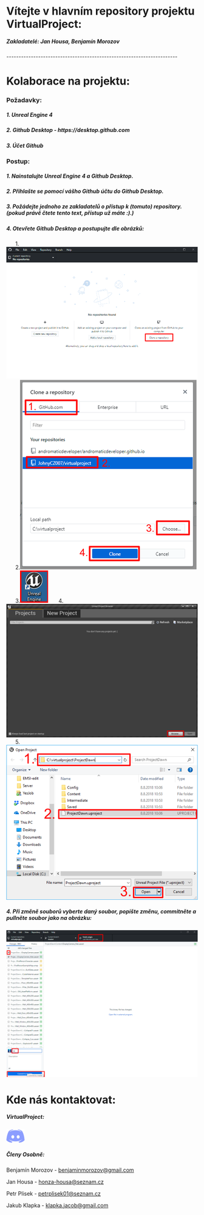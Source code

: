 <h1>Vítejte v hlavním repository projektu <b>VirtualProject</b>:</h1>
<h5>Zakladatelé: <b>Jan Housa</b>, <b>Benjamín Morozov</b></h5>
----------------------------------------------------------------------
<h1>Kolaborace na projektu:</h1>
<h3>Požadavky:</h3>
<h5>1. Unreal Engine 4</h5>
<h5>2. Github Desktop - https://desktop.github.com</h5>
<h5>3. Účet Github</h5>
<h3>Postup:</h3>
<h5>1. Nainstalujte Unreal Engine 4 a Github Desktop.</h5>
<h5>2. Přihlašte se pomocí vášho Github účtu do Github Desktop.</h5>
<h5>3. Požádejte jednoho ze zakladatelů o přístup k (tomuto) repository. (pokud právě čtete tento text, přístup už máte :).)</h5>
<h5>4. Otevřete Github Desktop a postupujte dle obrázků:</h5>
<h8>&nbsp;&nbsp;&nbsp;&nbsp;&nbsp;&nbsp;1.</h8><img src="/github1.png"></img>
<h8>&nbsp;&nbsp;&nbsp;&nbsp;&nbsp;&nbsp;2.</h8><img src="/github2.png"></img>
<h8>&nbsp;&nbsp;&nbsp;&nbsp;&nbsp;&nbsp;3.</h8><img src="/github3.png"></img>
<h8>&nbsp;&nbsp;&nbsp;&nbsp;&nbsp;&nbsp;4.</h8><img src="/github4.png"></img>
<h8>&nbsp;&nbsp;&nbsp;&nbsp;&nbsp;&nbsp;5.</h8><img src="/github52.png"></img>
<h5>4. Při změně souborů vyberte daný soubor, popište změnu, commitněte a pullněte soubor jako na obrázku:</h5>
<img src="/github6.png"></img>
<h1>Kde nás kontaktovat:</h1>
<h5>VirtualProject:</h5>
<a href="https://discord.gg/K4w3wva"><img src="/discord.png"></a></img>
<h5>Členy Osobně:</h5>
<p>Benjamín Morozov - <a href="mailto://benjaminmorozov@gmail.com">benjaminmorozov@gmail.com </p></a>
<p>Jan Housa - <a href="mailto://honza-housa@seznam.cz">honza-housa@seznam.cz </p></a> 
<p>Petr Plisek - <a href="mailto://petrplisek01@seznam.cz">petrplisek01@seznam.cz</p></a>
<p>Jakub Klapka - <a href="mailto://klapka.jacob@gmail.com">klapka.jacob@gmail.com</p></a
